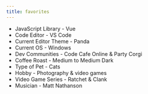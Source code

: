 ```yaml
---
title: favorites
---
```


- JavaScript Library - Vue
- Code Editor - VS Code
- Current Editor Theme - Panda
- Current OS - Windows
- Dev Communities - Code Cafe Online & Party Corgi
- Coffee Roast - Medium to Medium Dark
- Type of Pet - Cats
- Hobby - Photography & video games
- Video Game Series - Ratchet & Clank
- Musician - Matt Nathanson

